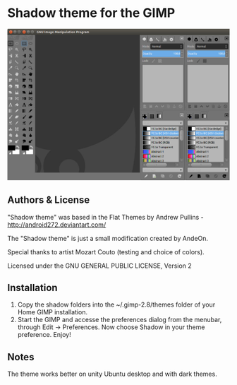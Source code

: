 Shadow theme for the GIMP
=================================
![Shadow theme](https://github.com/andeon/shadow-gimp-theme/blob/master/screenshot.jpg)

Authors & License
-----------------
"Shadow theme" was based in the Flat Themes by Andrew Pullins - http://android272.deviantart.com/ 

The "Shadow theme" is just a small modification created by AndeOn.

Special thanks to artist Mozart Couto (testing and choice of colors).

Licensed under the GNU GENERAL PUBLIC LICENSE, Version 2

Installation
------------
1. Copy the shadow folders into the ~/.gimp-2.8/themes folder of your Home GIMP installation.
2. Start the GIMP and accesse the preferences dialog from the menubar, through Edit → Preferences. Now choose Shadow in your theme preference. Enjoy!


Notes
-----
The theme works better on unity Ubuntu desktop and with dark themes.


